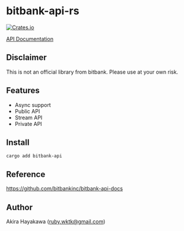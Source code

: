 # bitbank-api-rs

[![Crates.io](https://img.shields.io/crates/v/bitbank-api.svg)](https://crates.io/crates/bitbank-api)

[API Documentation](https://docs.rs/bitbank-api/latest/bitbank_api/index.html)

## Disclaimer

This is not an official library from bitbank.
Please use at your own risk.

## Features

- Async support
- Public API
- Stream API
- Private API

## Install

`cargo add bitbank-api`

## Reference

https://github.com/bitbankinc/bitbank-api-docs

## Author

Akira Hayakawa (ruby.wktk@gmail.com)
